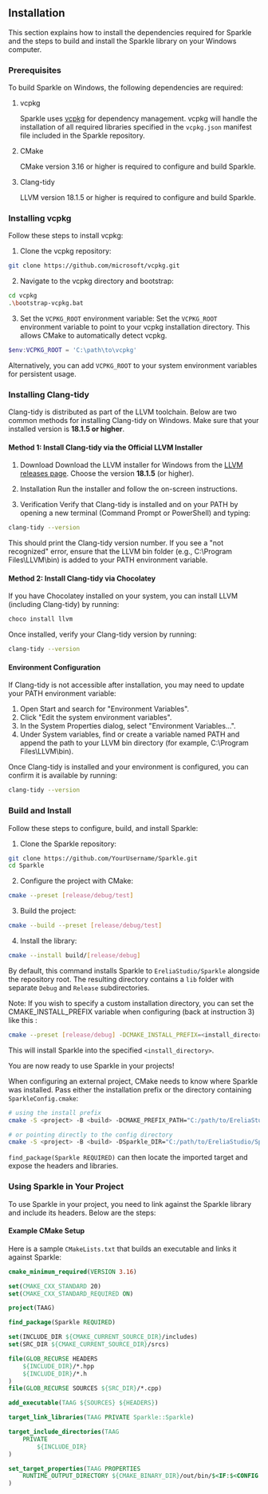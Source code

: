 ## Installation

This section explains how to install the dependencies required for Sparkle and the steps to build and install the Sparkle library on your Windows computer.

### Prerequisites

To build Sparkle on Windows, the following dependencies are required:

1. vcpkg

   Sparkle uses [vcpkg](https://github.com/microsoft/vcpkg) for dependency management. vcpkg will handle the installation of all required libraries specified in the `vcpkg.json` manifest file included in the Sparkle repository.

2. CMake

   CMake version 3.16 or higher is required to configure and build Sparkle.

2. Clang-tidy

   LLVM version 18.1.5 or higher is required to configure and build Sparkle.

### Installing vcpkg

Follow these steps to install vcpkg:

1. Clone the vcpkg repository:
```bash
git clone https://github.com/microsoft/vcpkg.git
```

2. Navigate to the vcpkg directory and bootstrap:
```bash
cd vcpkg
.\bootstrap-vcpkg.bat
```

3. Set the `VCPKG_ROOT` environment variable:
Set the `VCPKG_ROOT` environment variable to point to your vcpkg installation directory. This allows CMake to automatically detect vcpkg.
```PowerShell
$env:VCPKG_ROOT = 'C:\path\to\vcpkg'
```
Alternatively, you can add `VCPKG_ROOT` to your system environment variables for persistent usage.

### Installing Clang-tidy

Clang-tidy is distributed as part of the LLVM toolchain. Below are two common methods for installing Clang-tidy on Windows. Make sure that your installed version is **18.1.5 or higher**.

#### Method 1: Install Clang-tidy via the Official LLVM Installer

1. Download
Download the LLVM installer for Windows from the [LLVM releases page](https://github.com/llvm/llvm-project/releases).
Choose the version **18.1.5** (or higher).

2. Installation
Run the installer and follow the on-screen instructions.

3. Verification
Verify that Clang-tidy is installed and on your PATH by opening a new terminal (Command Prompt or PowerShell) and typing:
```bash
clang-tidy --version
```
This should print the Clang-tidy version number. If you see a "not recognized" error, ensure that the LLVM bin folder (e.g., C:\Program Files\LLVM\bin) is added to your PATH environment variable.

#### Method 2: Install Clang-tidy via Chocolatey
If you have Chocolatey installed on your system, you can install LLVM (including Clang-tidy) by running:

```bash
choco install llvm
```

Once installed, verify your Clang-tidy version by running:
```bash
clang-tidy --version
```

#### Environment Configuration
If Clang-tidy is not accessible after installation, you may need to update your PATH environment variable:

1. Open Start and search for "Environment Variables".
2. Click "Edit the system environment variables".
3. In the System Properties dialog, select "Environment Variables…".
4. Under System variables, find or create a variable named PATH and append the path to your LLVM bin directory (for example, C:\Program Files\LLVM\bin).

Once Clang-tidy is installed and your environment is configured, you can confirm it is available by running:
```bash
clang-tidy --version
```

### Build and Install

Follow these steps to configure, build, and install Sparkle:

1. Clone the Sparkle repository:
```bash
git clone https://github.com/YourUsername/Sparkle.git
cd Sparkle
```

2. Configure the project with CMake:
```bash
cmake --preset [release/debug/test]
```

3. Build the project:
```bash
cmake --build --preset [release/debug/test]
```

4. Install the library:
```bash
cmake --install build/[release/debug]
```

By default, this command installs Sparkle to `EreliaStudio/Sparkle` alongside the repository root. The resulting directory contains a `lib` folder with separate `Debug` and `Release` subdirectories.

Note: If you wish to specify a custom installation directory, you can set the CMAKE_INSTALL_PREFIX variable when configuring (back at instruction 3) like this :
```bash
cmake --preset [release/debug] -DCMAKE_INSTALL_PREFIX=<install_directory>
```
This will install Sparkle into the specified `<install_directory>`.

You are now ready to use Sparkle in your projects!

When configuring an external project, CMake needs to know where Sparkle was installed. Pass either the installation prefix or the directory containing `SparkleConfig.cmake`:

```bash
# using the install prefix
cmake -S <project> -B <build> -DCMAKE_PREFIX_PATH="C:/path/to/EreliaStudio/Sparkle"

# or pointing directly to the config directory
cmake -S <project> -B <build> -DSparkle_DIR="C:/path/to/EreliaStudio/Sparkle/cmake"
```

`find_package(Sparkle REQUIRED)` can then locate the imported target and expose the headers and libraries.

### Using Sparkle in Your Project

To use Sparkle in your project, you need to link against the Sparkle library and include its headers. Below are the steps:

#### Example CMake Setup

Here is a sample `CMakeLists.txt` that builds an executable and links it against Sparkle:

```cmake
cmake_minimum_required(VERSION 3.16)

set(CMAKE_CXX_STANDARD 20)
set(CMAKE_CXX_STANDARD_REQUIRED ON)

project(TAAG)

find_package(Sparkle REQUIRED)

set(INCLUDE_DIR ${CMAKE_CURRENT_SOURCE_DIR}/includes)
set(SRC_DIR ${CMAKE_CURRENT_SOURCE_DIR}/srcs)

file(GLOB_RECURSE HEADERS
    ${INCLUDE_DIR}/*.hpp
    ${INCLUDE_DIR}/*.h
)
file(GLOB_RECURSE SOURCES ${SRC_DIR}/*.cpp)

add_executable(TAAG ${SOURCES} ${HEADERS})

target_link_libraries(TAAG PRIVATE Sparkle::Sparkle)

target_include_directories(TAAG
    PRIVATE
        ${INCLUDE_DIR}
)

set_target_properties(TAAG PROPERTIES
    RUNTIME_OUTPUT_DIRECTORY ${CMAKE_BINARY_DIR}/out/bin/$<IF:$<CONFIG:Debug>,Debug,Release>/${ARCH_FOLDER}
)
```
